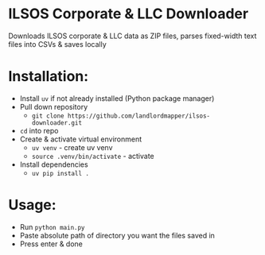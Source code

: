 # ILSOS Corporate & LLC Downloader
Downloads ILSOS corporate &amp; LLC data as ZIP files, parses fixed-width text files into CSVs &amp; saves locally

# Installation:
- Install `uv` if not already installed (Python package manager)
- Pull down repository
  - `git clone https://github.com/landlordmapper/ilsos-downloader.git`
- `cd` into repo
- Create & activate virtual environment
  - `uv venv` - create uv venv
  - `source .venv/bin/activate` - activate
- Install dependencies
  - `uv pip install .`

# Usage:
- Run `python main.py`
- Paste absolute path of directory you want the files saved in
- Press enter & done